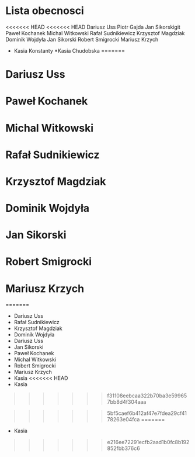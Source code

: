 
# Lista obecnosci
<<<<<<< HEAD
<<<<<<< HEAD
Dariusz Uss
Piotr Gajda
Jan Sikorskigit
Paweł Kochanek
Michal Witkowski
Rafał Sudnikiewicz
Krzysztof Magdziak
Dominik Wojdyła
Jan Sikorski
Robert Smigrocki
Mariusz Krzych
* Kasia Konstanty
*Kasia Chudobska
=======
# Dariusz Uss
# Paweł Kochanek
# Michal Witkowski
# Rafał Sudnikiewicz
# Krzysztof Magdziak
# Dominik Wojdyła
# Jan Sikorski
# Robert Smigrocki
# Mariusz Krzych
=======
* Dariusz Uss
* Rafał Sudnikiewicz
* Krzysztof Magdziak
* Dominik Wojdyła
* Dariusz Uss
* Jan Sikorski
* Paweł Kochanek
* Michal Witkowski
* Robert Smigrocki
* Mariusz Krzych
* Kasia
<<<<<<< HEAD
* Kasia
>>>>>>> f31108eebcaa322b70ba3e599657bb8d4f304aaa

>>>>>>> 5bf5caef6b412af47e7fdea29cf4178263e04fca
=======
* Kasia
>>>>>>> e216ee72291ecfb2aad1b0fc8b192852fbb376c6

